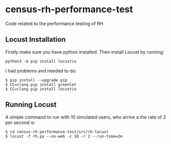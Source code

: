 # census-rh-performance-test

Code related to the performance testing of RH

## Locust Installation

Firstly make sure you have python installed. Then install Locust by running:

    python3 -m pip install locustio

I had problems and needed to do:

    $ pip install --upgrade pip
    $ CC=clang pip install greenlet
    $ CC=clang pip install locustio

## Running Locust

A simple command to run with 10 simulated users, who arrive a the rate of 2 per second is:

    $ cd census-rh-performance-test/src/rh-locust
    $ locust -f rh.py --no-web -c 10 -r 2 --run-time=2m
